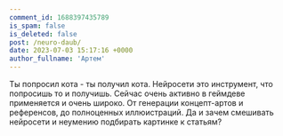 ```yaml
---
comment_id: 1688397435789
is_spam: false
is_deleted: false
post: /neuro-daub/
date: 2023-07-03 15:17:16 +0000
author_fullname: 'Артем'
---
```


Ты попросил кота - ты получил кота. 
Нейросети это инструмент, что попросишь то и получишь. Сейчас очень активно в геймдеве применяется и очень широко. От генерации концепт-артов и референсов, до полноценных иллюистраций.
Да и зачем смешивать нейросети и неумению подбирать картинке к статьям?



